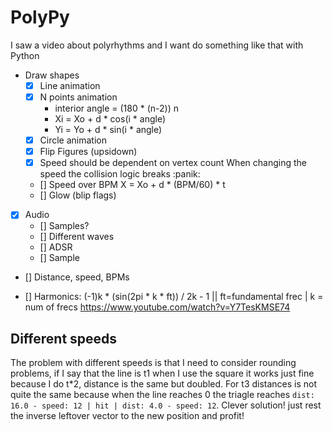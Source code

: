# PolyPy

I saw a video about polyrhythms and I want do something like that with Python

- Draw shapes
    - [X] Line animation
    - [X] N points animation
        - interior angle = (180 * (n-2)) n
        - Xi = Xo + d * cos(i * angle)
        - Yi = Yo + d * sin(i * angle)
    - [X] Circle animation
    - [X] Flip Figures (upsidown)
    - [X] Speed should be dependent on vertex count
        When changing the speed the collision logic breaks :panik:
    - [] Speed over BPM X = Xo + d * (BPM/60) * t
    - [] Glow (blip flags)
- [X] Audio
    - [] Samples?
    - [] Different waves
    - [] ADSR
    - [] Sample
- [] Distance, speed, BPMs

- [] Harmonics: (-1)k * (sin(2pi * k * ft)) / 2k - 1 || ft=fundamental frec | k = num of frecs
https://www.youtube.com/watch?v=Y7TesKMSE74


## Different speeds
The problem with different speeds is that I need to consider rounding problems, if I say that the line is t1 when I
use the square it works just fine because I do t*2,  distance is the same but doubled. For t3 distances is not quite the 
same because when the line reaches 0 the triagle reaches `dist: 16.0 - speed: 12 | hit | dist: 4.0 - speed: 12`.
Clever solution! just rest the inverse leftover vector to the new position and profit!